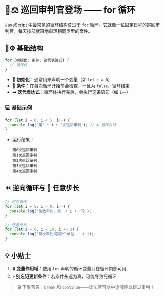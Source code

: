 # 👨⚖️ 巡回审判官登场 —— for 循环

JavaScript 中最常见的循环结构莫过于 `for` 循环。它就像一位固定日程的巡回审判官，每天按部就班地审理相同类型的案件。

## 🔨⚙️ 基础结构

```javascript
for (初始化; 条件; 迭代表达式) {
  // 循环体
}
```
- 🚀 **初始化**：通常用来声明一个变量（如 `let i = 0`）
- 🛑 **条件**：在每次循环开始前会检查，一旦为 `false`，循环结束
- ➡️ **迭代表达式**：循环体执行完后，会执行这条语句（如 `i++`）

### 💻 基础示例

```javascript
for (let i = 0; i < 5; i++) {
  console.log('第' + i + '次巡回审判'); // ▶️ 循环执行
}
```
- 运行结果：
  ```
  第0次巡回审判
  第1次巡回审判
  第2次巡回审判
  第3次巡回审判
  第4次巡回审判
  ```

## ⏪ 逆向循环与 🚶 任意步长

```javascript
// 逆向循环
for (let i = 5; i > 0; i--) {
  console.log('倒数审判，第' + i + '轮');
}

// 任意步长
for (let i = 0; i < 10; i += 2) {
  console.log('每次审判间隔2个单位：' + i);
}
```

## 💡 小贴士

1. 🔒 **变量作用域**：使用 `let` 声明的循环变量只在循环内部可用
2. 💀 **别忘记更新条件**：若条件永远为真，可能导致死循环

> 🎬 下集预告：`break` 和 `continue`——让法官可以中途喊停或跳过审判！
